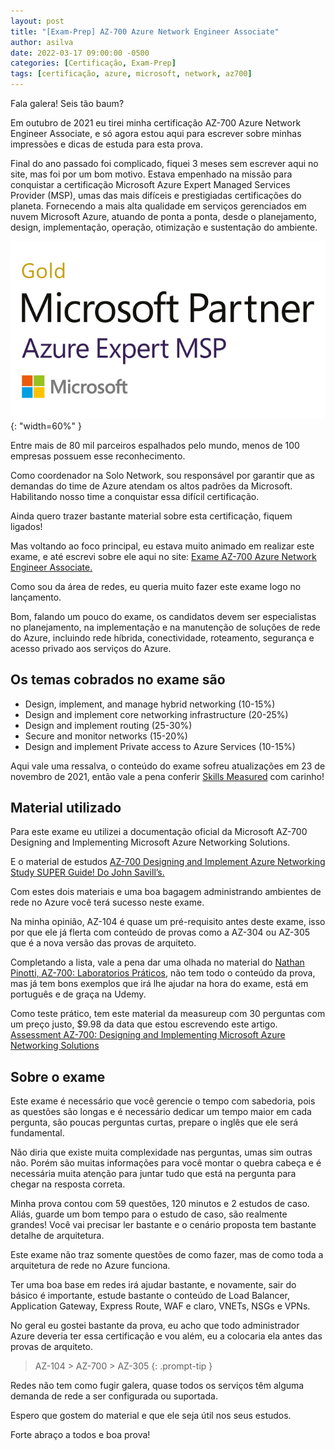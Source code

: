 ```yaml
---
layout: post
title: "[Exam-Prep] AZ-700 Azure Network Engineer Associate"
author: asilva
date: 2022-03-17 09:00:00 -0500
categories: [Certificação, Exam-Prep]
tags: [certificação, azure, microsoft, network, az700]
---
```


Fala galera! Seis tão baum?

Em outubro de 2021 eu tirei minha certificação AZ-700 Azure Network Engineer Associate, e só agora estou aqui para escrever sobre minhas impressões e dicas de estuda para esta prova.

Final do ano passado foi complicado, fiquei 3 meses sem escrever aqui no site, mas foi por um bom motivo. Estava empenhado na missão para conquistar a certificação Microsoft Azure Expert Managed Services Provider (MSP), umas das mais difíceis e prestigiadas certificações do planeta. Fornecendo a mais alta qualidade em serviços gerenciados em nuvem Microsoft Azure, atuando de ponta a ponta, desde o planejamento, design, implementação, operação, otimização e sustentação do ambiente.

![](/assets/img/20/emsp.png){: "width=60%" }

Entre mais de 80 mil parceiros espalhados pelo mundo, menos de 100 empresas possuem esse reconhecimento.

Como coordenador na Solo Network, sou responsável por garantir que as demandas do time de Azure atendam os altos padrões da Microsoft. Habilitando nosso time a conquistar essa difícil certificação.

Ainda quero trazer bastante material sobre esta certificação, fiquem ligados!

Mas voltando ao foco principal, eu estava muito animado em realizar este exame, e até escrevi sobre ele aqui no site: <a href="https://www.unicastlab.com.br/exame-az-700-azure-network-engineer-associate.html" target="_blank">Exame AZ-700 Azure Network Engineer Associate.</a>

Como sou da área de redes, eu queria muito fazer este exame logo no lançamento.

Bom, falando um pouco do exame, os candidatos devem ser especialistas no planejamento, na implementação e na manutenção de soluções de rede do Azure, incluindo rede híbrida, conectividade, roteamento, segurança e acesso privado aos serviços do Azure.

## **Os temas cobrados no exame são**

* Design, implement, and manage hybrid networking (10-15%)
* Design and implement core networking infrastructure (20-25%)
* Design and implement routing (25-30%)
* Secure and monitor networks (15-20%)
* Design and implement Private access to Azure Services (10-15%)

Aqui vale uma ressalva, o conteúdo do exame sofreu atualizações em 23 de novembro de 2021, então vale a pena conferir <a href="https://query.prod.cms.rt.microsoft.com/cms/api/am/binary/RE4PaHw" target="_blank">Skills Measured</a> com carinho!

## **Material utilizado**

Para este exame eu utilizei a documentação oficial da Microsoft AZ-700 Designing and Implementing Microsoft Azure Networking Solutions.

E o material de estudos <a href="https://www.youtube.com/watch?v=nVZYDhB_M64" target="_blank">AZ-700 Designing and Implement Azure Networking Study SUPER Guide! Do John Savill’s.</a>

Com estes dois materiais e uma boa bagagem administrando ambientes de rede no Azure você terá sucesso neste exame.

Na minha opinião, AZ-104 é quase um pré-requisito antes deste exame, isso por que ele já flerta com conteúdo de provas como a AZ-304 ou AZ-305 que é a nova versão das provas de arquiteto.

Completando a lista, vale a pena dar uma olhada no material do <a href="https://www.udemy.com/course/az-700-laboratorios-praticos/" target="_blank">Nathan Pinotti, AZ-700: Laboratorios Práticos</a>, não tem todo o conteúdo da prova, mas já tem bons exemplos que irá lhe ajudar na hora do exame, está em português e de graça na Udemy.

Como teste prático, tem este material da measureup com 30 perguntas com um preço justo, $9.98 da data que estou escrevendo este artigo. <a href="https://www.measureup.com/microsoft-assessment-az-700-designing-implementing-azure-networking-solutions.html" target="_blank">Assessment AZ-700: Designing and Implementing Microsoft Azure Networking Solutions</a>

## **Sobre o exame**

Este exame é necessário que você gerencie o tempo com sabedoria, pois as questões são longas e é necessário dedicar um tempo maior em cada pergunta, são poucas perguntas curtas, prepare o inglês que ele será fundamental.

Não diria que existe muita complexidade nas perguntas, umas sim outras não. Porém são muitas informações para você montar o quebra cabeça e é necessária muita atenção para juntar tudo que está na pergunta para chegar na resposta correta.

Minha prova contou com 59 questões, 120 minutos e 2 estudos de caso. Aliás, guarde um bom tempo para o estudo de caso, são realmente grandes! Você vai precisar ler bastante e o cenário proposta tem bastante detalhe de arquitetura.

Este exame não traz somente questões de como fazer, mas de como toda a arquitetura de rede no Azure funciona.

Ter uma boa base em redes irá ajudar bastante, e novamente, sair do básico é importante, estude bastante o conteúdo de Load Balancer, Application Gateway, Express Route, WAF e claro, VNETs, NSGs e VPNs.

No geral eu gostei bastante da prova, eu acho que todo administrador Azure deveria ter essa certificação e vou além, eu a colocaria ela antes das provas de arquiteto.

>AZ-104 > AZ-700 > AZ-305
{: .prompt-tip }

Redes não tem como fugir galera, quase todos os serviços têm alguma demanda de rede a ser configurada ou suportada.

Espero que gostem do material e que ele seja útil nos seus estudos.

Forte abraço a todos e boa prova!
